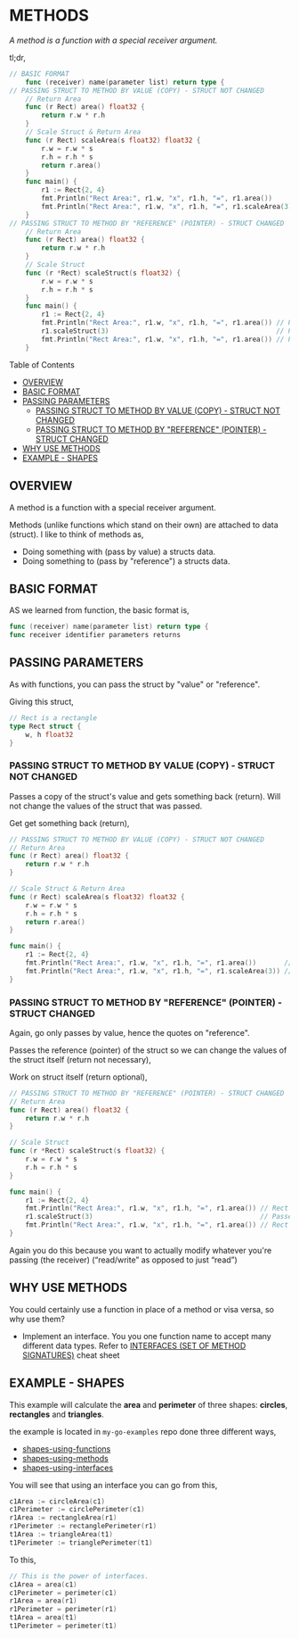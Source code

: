 # METHODS

_A method is a function with a special receiver argument._

tl;dr,

```go
// BASIC FORMAT
    func (receiver) name(parameter list) return type {
// PASSING STRUCT TO METHOD BY VALUE (COPY) - STRUCT NOT CHANGED
    // Return Area
    func (r Rect) area() float32 {
        return r.w * r.h
    }
    // Scale Struct & Return Area
    func (r Rect) scaleArea(s float32) float32 {
        r.w = r.w * s
        r.h = r.h * s
        return r.area()
    }
    func main() {
        r1 := Rect{2, 4}
        fmt.Println("Rect Area:", r1.w, "x", r1.h, "=", r1.area())       // Rect Area: 2 x 4 = 8
        fmt.Println("Rect Area:", r1.w, "x", r1.h, "=", r1.scaleArea(3)) // Rect Area: 6 x 12 = 72
    }
// PASSING STRUCT TO METHOD BY "REFERENCE" (POINTER) - STRUCT CHANGED
    // Return Area
    func (r Rect) area() float32 {
        return r.w * r.h
    }
    // Scale Struct
    func (r *Rect) scaleStruct(s float32) {
        r.w = r.w * s
        r.h = r.h * s
    }
    func main() {
        r1 := Rect{2, 4}
        fmt.Println("Rect Area:", r1.w, "x", r1.h, "=", r1.area()) // Rect Area: 2 x 4 = 8
        r1.scaleStruct(3)                                          // Passed by Reference
        fmt.Println("Rect Area:", r1.w, "x", r1.h, "=", r1.area()) // Rect Area: 6 x 12 = 72
    }
```

Table of Contents

* [OVERVIEW](https://github.com/JeffDeCola/my-cheat-sheets/blob/master/software/development/languages/go-cheat-sheet/methods.md#overview)
* [BASIC FORMAT](https://github.com/JeffDeCola/my-cheat-sheets/blob/master/software/development/languages/go-cheat-sheet/methods.md#basic-format)
* [PASSING PARAMETERS](https://github.com/JeffDeCola/my-cheat-sheets/blob/master/software/development/languages/go-cheat-sheet/methods.md#passing-parameters)
  * [PASSING STRUCT TO METHOD BY VALUE (COPY) - STRUCT NOT CHANGED](https://github.com/JeffDeCola/my-cheat-sheets/blob/master/software/development/languages/go-cheat-sheet/methods.md#passing-struct-to-method-by-value-copy---struct-not-changed)
  * [PASSING STRUCT TO METHOD BY "REFERENCE" (POINTER) - STRUCT CHANGED](https://github.com/JeffDeCola/my-cheat-sheets/blob/master/software/development/languages/go-cheat-sheet/methods.md#passing-struct-to-method-by-reference-pointer---struct-changed)
* [WHY USE METHODS](https://github.com/JeffDeCola/my-cheat-sheets/blob/master/software/development/languages/go-cheat-sheet/methods.md#why-use-methods)
* [EXAMPLE - SHAPES](https://github.com/JeffDeCola/my-cheat-sheets/blob/master/software/development/languages/go-cheat-sheet/methods.md#example---shapes)

## OVERVIEW

A method is a function with a special receiver argument.

Methods (unlike functions which stand on their own)
are attached to data (struct). I like to think of methods as,

* Doing something with (pass by value) a structs data.
* Doing something to (pass by "reference") a structs data.

## BASIC FORMAT

AS we learned from function, the basic format is,

```go
func (receiver) name(parameter list) return type {
func receiver identifier parameters returns
```

## PASSING PARAMETERS

As with functions, you can pass the struct by "value" or "reference".

Giving this struct,

```go
// Rect is a rectangle
type Rect struct {
    w, h float32
}
```

### PASSING STRUCT TO METHOD BY VALUE (COPY) - STRUCT NOT CHANGED

Passes a copy of the struct's value and gets something back (return).
Will not change the values of the struct that was passed.

Get get something back (return),

```go
// PASSING STRUCT TO METHOD BY VALUE (COPY) - STRUCT NOT CHANGED
// Return Area
func (r Rect) area() float32 {
    return r.w * r.h
}

// Scale Struct & Return Area
func (r Rect) scaleArea(s float32) float32 {
    r.w = r.w * s
    r.h = r.h * s
    return r.area()
}

func main() {
    r1 := Rect{2, 4}
    fmt.Println("Rect Area:", r1.w, "x", r1.h, "=", r1.area())       // Rect Area: 2 x 4 = 8
    fmt.Println("Rect Area:", r1.w, "x", r1.h, "=", r1.scaleArea(3)) // Rect Area: 6 x 12 = 72
}
```

### PASSING STRUCT TO METHOD BY "REFERENCE" (POINTER) - STRUCT CHANGED

Again, go only passes by value, hence the quotes on "reference".

Passes the reference (pointer) of the struct so we can change
the values of the struct itself (return not necessary),

Work on struct itself (return optional),

```go
// PASSING STRUCT TO METHOD BY "REFERENCE" (POINTER) - STRUCT CHANGED
// Return Area
func (r Rect) area() float32 {
    return r.w * r.h
}

// Scale Struct
func (r *Rect) scaleStruct(s float32) {
    r.w = r.w * s
    r.h = r.h * s
}

func main() {
    r1 := Rect{2, 4}
    fmt.Println("Rect Area:", r1.w, "x", r1.h, "=", r1.area()) // Rect Area: 2 x 4 = 8
    r1.scaleStruct(3)                                          // Passed by Reference
    fmt.Println("Rect Area:", r1.w, "x", r1.h, "=", r1.area()) // Rect Area: 6 x 12 = 72
}
```

Again you do this because you want to actually modify whatever you're passing
(the receiver) (“read/write” as opposed to just “read”)

## WHY USE METHODS

You could certainly use a function in place of a method or visa
versa, so why use them?

* Implement an interface.  You you one function name to accept many
  different data types. Refer to
  [INTERFACES (SET OF METHOD SIGNATURES)](https://github.com/JeffDeCola/my-cheat-sheets/blob/master/software/development/languages/go-cheat-sheet/interfaces.md)
  cheat sheet

## EXAMPLE - SHAPES

This example will calculate the **area** and **perimeter**
of three shapes: **circles**, **rectangles** and **triangles**.

the example is located in `my-go-examples` repo done three different ways,

* [shapes-using-functions](https://github.com/JeffDeCola/my-go-examples/tree/master/basic-syntax/functions/shapes-using-functions)
* [shapes-using-methods](https://github.com/JeffDeCola/my-go-examples/tree/master/basic-syntax/methods/shapes-using-methods)
* [shapes-using-interfaces](https://github.com/JeffDeCola/my-go-examples/tree/master/basic-syntax/interfaces/shapes-using-interfaces)

You will see that using an interface you can go from this,

```go
c1Area := circleArea(c1)
c1Perimeter := circlePerimeter(c1)
r1Area := rectangleArea(r1)
r1Perimeter := rectanglePerimeter(r1)
t1Area := triangleArea(t1)
t1Perimeter := trianglePerimeter(t1)
```

To this,

```go
// This is the power of interfaces.
c1Area = area(c1)
c1Perimeter = perimeter(c1)
r1Area = area(r1)
r1Perimeter = perimeter(r1)
t1Area = area(t1)
t1Perimeter = perimeter(t1)
```
